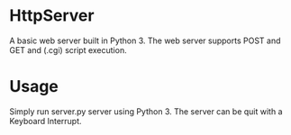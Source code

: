 ﻿# HttpServer
A basic web server built in Python 3. The web server supports POST and GET and (.cgi) script execution.
# Usage
Simply run server.py server using Python 3. The server can be quit with a Keyboard Interrupt.

